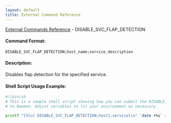 ```yaml
---
layout: default
title: External Command Reference
---
```


<!--
************************************************
* AUTO GENERATED PAGE - USE ./update SCRIPT
************************************************
-->

<span class="glyphicon glyphicon-arrow-up"></span><a href="index.html"> External Commands Reference</a> - DISABLE_SVC_FLAP_DETECTION<br>


#### Command Format:

`DISABLE_SVC_FLAP_DETECTION;host_name;service_description`

#### Description:

Disables flap detection for the specified service.

#### Shell Script Usage Example:

```sh
#!/bin/sh
# This is a sample shell script showing how you can submit the DISABLE_SVC_FLAP_DETECTION command
# to Naemon. Adjust variables to fit your environment as necessary.

printf "[%lu] DISABLE_SVC_FLAP_DETECTION;host1;service1\n" `date +%s` > /var/lib/naemon/naemon.cmd
```



